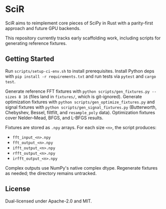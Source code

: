 # SciR

SciR aims to reimplement core pieces of SciPy in Rust with a parity-first approach and future GPU backends.

This repository currently tracks early scaffolding work, including scripts for generating reference fixtures.

## Getting Started

Run `scripts/setup-ci-env.sh` to install prerequisites.
Install Python deps with `pip install -r requirements.txt` and run tests via `pytest` and `cargo test`.

Generate reference FFT fixtures with `python scripts/gen_fixtures.py --sizes 8 16` (files land in `fixtures/`, which is git-ignored).
Generate optimization fixtures with `python scripts/gen_optimize_fixtures.py` and signal fixtures with `python scripts/gen_signal_fixtures.py` (Butterworth, Chebyshev, Bessel, filtfilt, and `resample_poly` data). Optimization fixtures cover Nelder–Mead, BFGS, and L-BFGS results.

Fixtures are stored as `.npy` arrays. For each size `<n>`, the script produces:
- `fft_input_<n>.npy`
- `fft_output_<n>.npy`
- `ifft_output_<n>.npy`
- `rfft_output_<n>.npy`
- `irfft_output_<n>.npy`

Complex outputs use NumPy's native complex dtype. Regenerate fixtures as needed; the directory remains untracked.

## License

Dual-licensed under Apache-2.0 and MIT.
